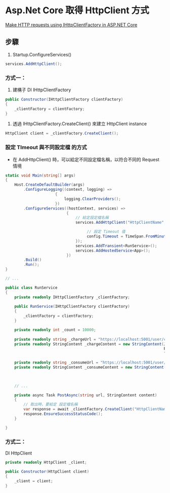 # Asp.Net Core 取得 HttpClient 方式

[Make HTTP requests using IHttpClientFactory in ASP.NET Core](https://docs.microsoft.com/zh-tw/aspnet/core/fundamentals/http-requests)

## 步驟

1. Startup.ConfigureServices()

```csharp
services.AddHttpClient();
```

### 方式一：

1. 建構子 DI IHttpClientFactory

```csharp
public Constructor(IHttpClientFactory clientFactory)
{
    _clientFactory = clientFactory;
}
```

1. 透過 IHttpClientFactory.CreateClient() 來建立 HttpClient instance

```csharp
HttpClient client = _clientFactory.CreateClient();
```

### 設定 TImeout 與不同設定檔 的方式

- 在 AddHttpClient() 時，可以給定不同設定檔名稱，以符合不同的 Request 情境

```csharp
static void Main(string[] args)
{
	Host.CreateDefaultBuilder(args)
		.ConfigureLogging((context, logging) =>
					  {
						  logging.ClearProviders();
					  })
		.ConfigureServices((hostContext, services) =>
						   {
                               // 給定設定檔名稱
							   services.AddHttpClient("HttpClientName", config => {

                                    // 設定 Timeout 值
							   		config.Timeout = TimeSpan.FromMinutes(5);
							   });
							   services.AddTransient<RunService>();
                               services.AddHostedService<App>();
                           })
        .Build()
        .Run();
}

// ...

public class RunService
{ 
    private readonly IHttpClientFactory _clientFactory;
    
    public RunService(IHttpClientFactory clientFactory)
    {
        _clientFactory = clientFactory;
    }

	private readonly int _count = 10000;
	
	private readonly string _chargeUrl = "https://localhost:5001/user/charge";
	private readonly StringContent _chargeContent = new StringContent(JsonConvert.SerializeObject(new Dto { Id = 1, Money = 2 }),
																	  Encoding.UTF8,
																	  "application/json");

	private readonly string _consumeUrl = "https://localhost:5001/user/consume";
	private readonly StringContent _consumeContent = new StringContent(JsonConvert.SerializeObject(new Dto { Id = 1, Money = 1 }),
													 				   Encoding.UTF8,
																	   "application/json");

    // ...

	private async Task PostAsync(string url, StringContent content)
	{
        // 取出時，要給定 設定檔名稱
		var response = await _clientFactory.CreateClient("HttpClientName").PostAsync(url, content);
		response.EnsureSuccessStatusCode();
	}

}
```

### 方式二：

DI HttpClient

```csharp
private readonly HttpClient _client;

public Constructor(HttpClient client)
{
    _client = client;
}
```